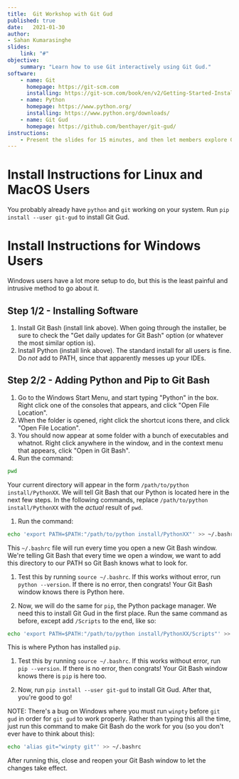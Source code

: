 ```yaml
---
title:  Git Workshop with Git Gud
published: true
date:   2021-01-30
author:
- Sahan Kumarasinghe
slides:
    link: "#"
objective: 
    summary: "Learn how to use Git interactively using Git Gud."
software:
    - name: Git
      homepage: https://git-scm.com
      installing: https://git-scm.com/book/en/v2/Getting-Started-Installing-Git
    - name: Python
      homepage: https://www.python.org/
      installing: https://www.python.org/downloads/
    - name: Git Gud
      homepage: https://github.com/benthayer/git-gud/
instructions:
    - Present the slides for 15 minutes, and then let members explore Git using Git Gud.
---
```

# Install Instructions for Linux and MacOS Users
You probably already have `python` and `git` working on your system. Run `pip install --user git-gud` to install Git Gud.

# Install Instructions for Windows Users
Windows users have a lot more setup to do, but this is the least painful and intrusive method to go about it.

## Step 1/2 - Installing Software
1. Install Git Bash (install link above). When going through the installer, be sure to check the "Get daily updates for Git Bash" option (or whatever the most similar option is).
1. Install Python (install link above). The standard install for all users is fine. Do *not* add to PATH, since that apparently messes up your IDEs.

## Step 2/2 - Adding Python and Pip to Git Bash
1. Go to the Windows Start Menu, and start typing "Python" in the box. Right click one of the consoles that appears, and click "Open File Location".
1. When the folder is opened, right click the shortcut icons there, and click "Open File Location".
1. You should now appear at some folder with a bunch of executables and whatnot. Right click anywhere in the window, and in the context menu that appears, click "Open in Git Bash".
1. Run the command:
```sh
pwd
```
Your current directory will appear in the form `/path/to/python install/PythonXX`. We will tell Git Bash that our Python is located here in the next few steps. In the following commands, replace `/path/to/python install/PythonXX` with the *actual* result of `pwd`.

1. Run the command:
```sh
echo 'export PATH=$PATH:"/path/to/python install/PythonXX"' >> ~/.bashrc
```
This `~/.bashrc` file will run every time you open a new Git Bash window. We're telling Git Bash that every time we open a window, we want to add this directory to our PATH so Git Bash knows what to look for.

1. Test this by running `source ~/.bashrc`. If this works without error, run `python --version`. If there is no error, then congrats! Your Git Bash window knows there is Python here.

1. Now, we will do the same for `pip`, the Python package manager. We need this to install Git Gud in the first place. Run the same command as before, except add `/Scripts` to the end, like so:
```sh
echo 'export PATH=$PATH:"/path/to/python install/PythonXX/Scripts"' >> ~/.bashrc
```
This is where Python has installed `pip`.

1. Test this by running `source ~/.bashrc`. If this works without error, run `pip --version`. If there is no error, then congrats! Your Git Bash window knows there is `pip` is here too.

1. Now, run `pip install --user git-gud` to install Git Gud. After that, you're good to go!

NOTE: There's a bug on Windows where you must run `winpty` before `git gud` in order for `git gud` to work properly. Rather than typing this all the time, just run this command to make Git Bash do the work for you (so you don't ever have to think about this):

```sh
echo 'alias git="winpty git"' >> ~/.bashrc
```

After running this, close and reopen your Git Bash window to let the changes take effect.